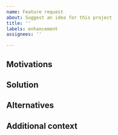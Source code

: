 ```yaml
---
name: Feature request
about: Suggest an idea for this project
title: ''
labels: enhancement
assignees: ''

---
```


## Motivations

<!--
If your feature request is related to a problem, please describe it.
-->

## Solution

<!-- Describe the solution you'd like. -->

## Alternatives

<!-- Describe any alternative solutions or features you've considered. -->

## Additional context

<!-- Add any other context or screenshots about the feature request here. -->
